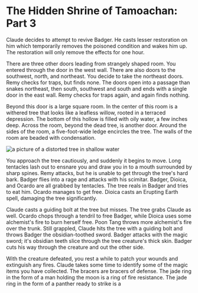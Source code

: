 # The Hidden Shrine of Tamoachan: Part 3

Claude decides to attempt to revive Badger. He casts lesser restoration on him which temporarily removes the poisoned condition and wakes him up. The restoration will only remove the effects for one hour.

There are three other doors leading from strangely shaped room. You entered through the door in the west wall. There are also doors to the southwest, north, and northeast. You decide to take the northeast doors. Remy checks for traps, but finds none. The doors open into a passage than snakes northeast, then south, southwest and south and ends with a single door in the east wall. Remy checks for traps again, and again finds nothing.

Beyond this door is a large square room. In the center of this room is a withered tree that looks like a leafless willow, rooted in a terraced depression. The bottom of this hollow is filled with oily water, a few inches deep. Across the room, beyond the dead tree, is another door. Around the sides of the room, a five-foot-wide ledge encircles the tree. The walls of the room are beaded with condensation.

![a picture of a distorted tree in shallow water](https://media-waterdeep.cursecdn.com/attachments/thumbnails/2/115/300/360/totyp-03-10.png "The withered tree")

You approach the tree cautiously, and suddenly it begins to move. Long tentacles lash out to ensnare you and draw you in to a mouth surrounded by sharp spines. Remy attacks, but he is unable to get through the tree's hard bark. Badger flies into a rage and attacks with his scimitar. Badger, Dioica, and Ocardo are all grabbed by tentacles. The tree reals in Badger and tries to eat him. Ocardo manages to get free. Dioica casts an Erupting Earth spell, damaging the tree significantly.

Claude casts a guiding bolt at the tree but misses. The tree grabs Claude as well. Ocardo chops through a tendril to free Badger, while Dioica uses some alchemist's fire to burn herself free. Poon Tang throws more alchemist's fire over the trunk. Still grappled, Claude hits the tree with a guiding bolt and throws Badger the obsidian-toothed sword. Badger attacks with the magic sword; it's obsidian teeth slice through the tree creature's thick skin. Badger cuts his way through the creature and out the other side.

With the creature defeated, you rest a while to patch your wounds and extinguish any fires. Claude takes some time to identify some of the magic items you have collected. The bracers are bracers of defense. The jade ring in the form of a man holding the moon is a ring of fire resistance. The jade ring in the form of a panther ready to strike is a 